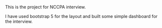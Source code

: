 This is the project for NCCPA interview.

I have used bootstrap 5 for the layout and built some simple dashboard for the interview.
